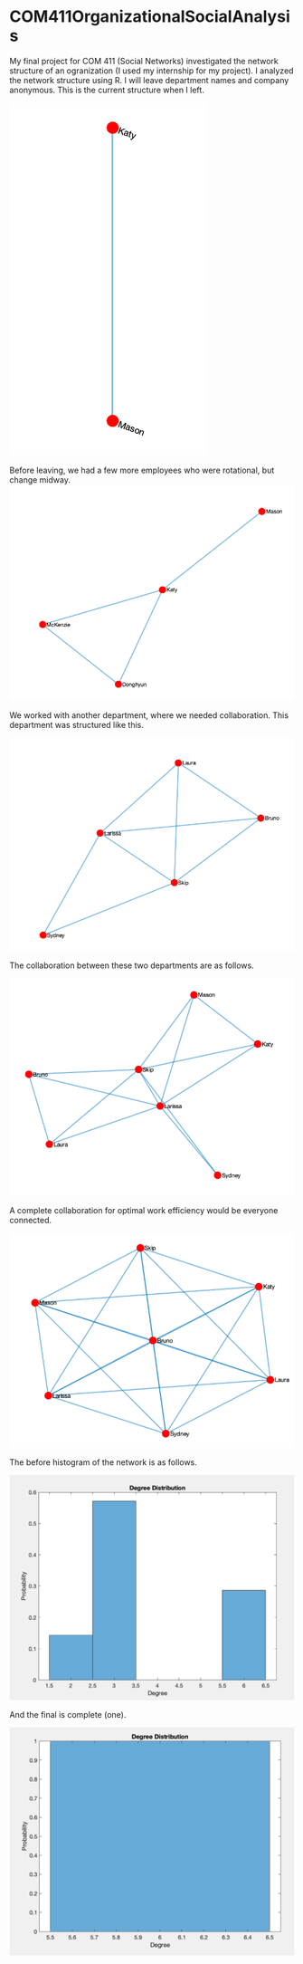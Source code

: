 # COM411OrganizationalSocialAnalysis
My final project for COM 411 (Social Networks) investigated the network structure of an ogranization (I used my internship for my project). I analyzed the network structure using R. I will leave department names and company anonymous.
This is the current structure when I left.

![](two.png)

Before leaving, we had a few more employees who were rotational, but change midway.
![](current.png)

We worked with another department, where we needed collaboration. This department was structured like this.

![](full.png)

The collaboration between these two departments are as follows.

![](complete.png)

A complete collaboration for optimal work efficiency would be everyone connected.

![](star.png)

The before histogram of the network is as follows.

![](hist1.png)

And the final is complete (one).

![](hist2.png)
